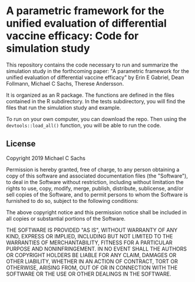 # A parametric framework for the unified evaluation of differential vaccine efficacy: Code for simulation study

This repository contains the code necessary to run and summarize the simulation study in the forthcoming paper: "A parametric framework for the unified evaluation of differential vaccine efficacy" by Erin E Gabriel, Dean Follmann, Michael C Sachs, Therese Andersson.

It is organized as an R package. The functions are defined in the files contained in the R subdirectory. In the tests subdirectory, you will find the files that run the simulation study and example.

To run on your own computer, you can download the repo. Then using the `devtools::load_all()` function, you will be able to run the code.


## License

Copyright 2019 Michael C Sachs

Permission is hereby granted, free of charge, to any person obtaining a copy of this software and associated documentation files (the "Software"), to deal in the Software without restriction, including without limitation the rights to use, copy, modify, merge, publish, distribute, sublicense, and/or sell copies of the Software, and to permit persons to whom the Software is furnished to do so, subject to the following conditions:

The above copyright notice and this permission notice shall be included in all copies or substantial portions of the Software.

THE SOFTWARE IS PROVIDED "AS IS", WITHOUT WARRANTY OF ANY KIND, EXPRESS OR IMPLIED, INCLUDING BUT NOT LIMITED TO THE WARRANTIES OF MERCHANTABILITY, FITNESS FOR A PARTICULAR PURPOSE AND NONINFRINGEMENT. IN NO EVENT SHALL THE AUTHORS OR COPYRIGHT HOLDERS BE LIABLE FOR ANY CLAIM, DAMAGES OR OTHER LIABILITY, WHETHER IN AN ACTION OF CONTRACT, TORT OR OTHERWISE, ARISING FROM, OUT OF OR IN CONNECTION WITH THE SOFTWARE OR THE USE OR OTHER DEALINGS IN THE SOFTWARE.
